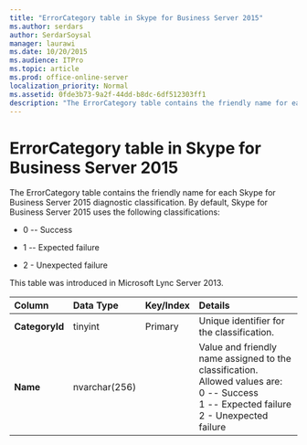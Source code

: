 ```yaml
---
title: "ErrorCategory table in Skype for Business Server 2015"
ms.author: serdars
author: SerdarSoysal
manager: laurawi
ms.date: 10/20/2015
ms.audience: ITPro
ms.topic: article
ms.prod: office-online-server
localization_priority: Normal
ms.assetid: 0fde3b73-9a2f-44dd-b8dc-6df512303ff1
description: "The ErrorCategory table contains the friendly name for each Skype for Business Server 2015 diagnostic classification. By default, Skype for Business Server 2015 uses the following classifications:"
---
```


# ErrorCategory table in Skype for Business Server 2015
 
The ErrorCategory table contains the friendly name for each Skype for Business Server 2015 diagnostic classification. By default, Skype for Business Server 2015 uses the following classifications:
  
- 0 -- Success
    
- 1 -- Expected failure
    
- 2 - Unexpected failure
    
This table was introduced in Microsoft Lync Server 2013.
  
|**Column**|**Data Type**|**Key/Index**|**Details**|
|:-----|:-----|:-----|:-----|
|**CategoryId** <br/> |tinyint  <br/> |Primary  <br/> |Unique identifier for the classification.  <br/> |
|**Name** <br/> |nvarchar(256)  <br/> || Value and friendly name assigned to the classification. Allowed values are: <br/>  0 -- Success <br/>  1 -- Expected failure <br/>  2 - Unexpected failure <br/> |
   


